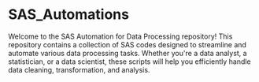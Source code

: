 # SAS_Automations
Welcome to the SAS Automation for Data Processing repository! This repository contains a collection of SAS codes designed to streamline and automate various data processing tasks. Whether you're a data analyst, a statistician, or a data scientist, these scripts will help you efficiently handle data cleaning, transformation, and analysis.
